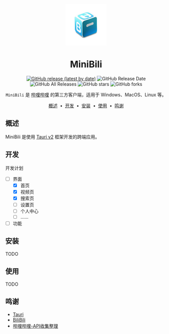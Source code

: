 <p align="center">
    <img src="./src-tauri/icons/icon.png" width="128" height="128" />
</p>

<div align="center">

# MiniBili

[![GitHub release (latest by date)](https://img.shields.io/github/v/release/Z-Only/minibili)](https://github.com/Z-Only/minibili/releases)
![GitHub Release Date](https://img.shields.io/github/release-date/Z-Only/minibili)
![GitHub All Releases](https://img.shields.io/github/downloads/Z-Only/minibili/total)
![GitHub stars](https://img.shields.io/github/stars/Z-Only/minibili?style=flat)
![GitHub forks](https://img.shields.io/github/forks/Z-Only/minibili)

`MiniBili` 是 [哔哩哔哩](https://www.bilibili.com) 的第三方客户端，适用于 Windows、MacOS、Linux 等。

</div>

<p align="center">
<a href="#概述">概述</a> &nbsp;&bull;&nbsp;
<a href="#开发">开发</a> &nbsp;&bull;&nbsp;
<a href="#安装">安装</a> &nbsp;&bull;&nbsp;
<a href="#使用">使用</a> &nbsp;&bull;&nbsp;
<a href="#鸣谢">鸣谢</a>
</p>

## 概述

MiniBili 是使用 [Tauri v2](https://v2.tauri.app) 框架开发的跨端应用。

## 开发

开发计划

- [ ] 界面
  - [x] 首页
  - [x] 视频页
  - [x] 搜索页
  - [ ] 设置页
  - [ ] 个人中心
  - [ ] ......
- [ ] 功能

## 安装

TODO

## 使用

TODO

## 鸣谢

- [Tauri](https://v2.tauri.app)
- [BiliBili](https://www.bilibili.com/)
- [哔哩哔哩-API收集整理](https://github.com/SocialSisterYi/bilibili-API-collect)

